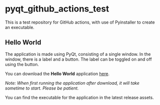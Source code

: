 # pyqt_github_actions_test

This is a test repository for GitHub actions, with use of Pyinstaller to create an executable.

## Hello World

The application is made using PyQt, consisting of a single window. In the window, there is a label and a button. The label can be toggled on and off using the button.

You can download the **Hello World** application [here](https://github.com/leorudczenko/workflow-test/releases/latest/download/hello-world.exe).

_Note: When first running the application after download, it will take sometime to start. Please be patient._

You can find the executable for the application in the latest release assets.
